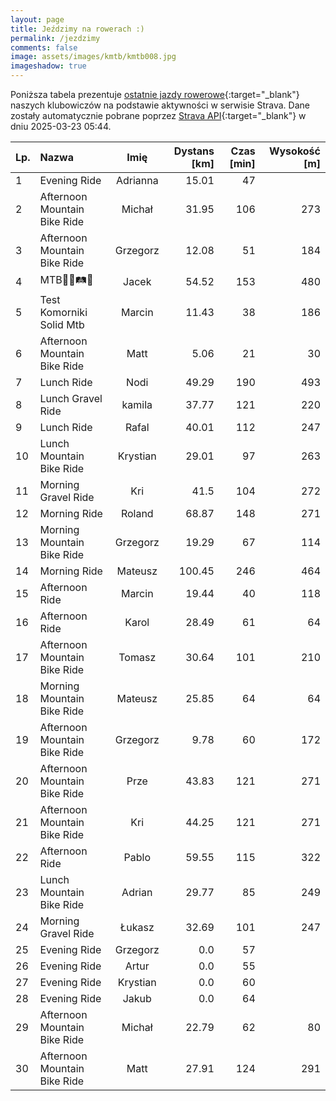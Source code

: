 ```yaml
---
layout: page
title: Jeździmy na rowerach :)
permalink: /jezdzimy
comments: false
image: assets/images/kmtb/kmtb008.jpg
imageshadow: true
---
```


Poniższa tabela prezentuje [ostatnie jazdy rowerowe](https://www.strava.com/clubs/336381){:target="_blank"} naszych klubowiczów na podstawie aktywności w serwisie Strava. Dane zostały automatycznie pobrane poprzez [Strava API](https://developers.strava.com/docs/reference/#api-Clubs-getClubActivitiesById){:target="_blank"} w dniu 2025-03-23 05:44.

Lp. | Nazwa | Imię | Dystans [km] | Czas [min] | Wysokość [m]
:--- | :--- | :---: | ---: | ---: | ---:
1|Evening Ride|Adrianna|15.01|47|
2|Afternoon Mountain Bike Ride|Michał|31.95|106|273
3|Afternoon Mountain Bike Ride|Grzegorz|12.08|51|184
4|MTB🚴‍♂️🛤🌳|Jacek|54.52|153|480
5|Test Komorniki Solid Mtb|Marcin|11.43|38|186
6|Afternoon Mountain Bike Ride|Matt|5.06|21|30
7|Lunch Ride|Nodi|49.29|190|493
8|Lunch Gravel Ride|kamila|37.77|121|220
9|Lunch Ride|Rafal|40.01|112|247
10|Lunch Mountain Bike Ride|Krystian|29.01|97|263
11|Morning Gravel Ride|Kri|41.5|104|272
12|Morning Ride|Roland|68.87|148|271
13|Morning Mountain Bike Ride|Grzegorz|19.29|67|114
14|Morning Ride|Mateusz|100.45|246|464
15|Afternoon Ride|Marcin|19.44|40|118
16|Afternoon Ride|Karol|28.49|61|64
17|Afternoon Mountain Bike Ride|Tomasz|30.64|101|210
18|Morning Mountain Bike Ride|Mateusz|25.85|64|64
19|Afternoon Mountain Bike Ride|Grzegorz|9.78|60|172
20|Afternoon Mountain Bike Ride|Prze|43.83|121|271
21|Afternoon Mountain Bike Ride|Kri|44.25|121|271
22|Afternoon Ride|Pablo|59.55|115|322
23|Lunch Mountain Bike Ride|Adrian|29.77|85|249
24|Morning Gravel Ride|Łukasz|32.69|101|247
25|Evening Ride|Grzegorz|0.0|57|
26|Evening Ride|Artur|0.0|55|
27|Evening Ride|Krystian|0.0|60|
28|Evening Ride|Jakub|0.0|64|
29|Afternoon Mountain Bike Ride|Michał|22.79|62|80
30|Afternoon Mountain Bike Ride|Matt|27.91|124|291

